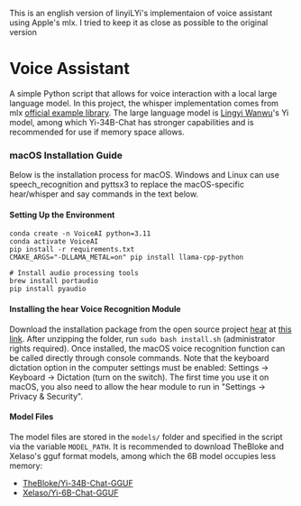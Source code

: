 This is an english version of linyiLYi's implementaion of voice assistant using Apple's mlx. I tried to keep it as close as possible to the original version 

# Voice Assistant

A simple Python script that allows for voice interaction with a local large language model. In this project, the whisper implementation comes from mlx [official example library](https://github.com/ml-explore/mlx-examples/tree/main/whisper). The large language model is [Lingyi Wanwu](https://www.lingyiwanwu.com)'s Yi model, among which Yi-34B-Chat has stronger capabilities and is recommended for use if memory space allows.

### macOS Installation Guide

Below is the installation process for macOS. Windows and Linux can use speech_recognition and pyttsx3 to replace the macOS-specific hear/whisper and say commands in the text below.

#### Setting Up the Environment

```
conda create -n VoiceAI python=3.11
conda activate VoiceAI
pip install -r requirements.txt
CMAKE_ARGS="-DLLAMA_METAL=on" pip install llama-cpp-python

# Install audio processing tools
brew install portaudio
pip install pyaudio
```

#### Installing the hear Voice Recognition Module

Download the installation package from the open source project [hear](https://github.com/sveinbjornt/hear) at [this link](https://sveinbjorn.org/files/software/hear.zip). After unzipping the folder, run `sudo bash install.sh` (administrator rights required). Once installed, the macOS voice recognition function can be called directly through console commands. Note that the keyboard dictation option in the computer settings must be enabled: Settings -> Keyboard -> Dictation (turn on the switch). The first time you use it on macOS, you also need to allow the hear module to run in "Settings -> Privacy & Security".

#### Model Files
The model files are stored in the `models/` folder and specified in the script via the variable `MODEL_PATH`.
It is recommended to download TheBloke and XeIaso's gguf format models, among which the 6B model occupies less memory:
- [TheBloke/Yi-34B-Chat-GGUF](https://huggingface.co/TheBloke/Yi-34B-Chat-GGUF/blob/main/yi-34b-chat.Q8_0.gguf)
- [XeIaso/Yi-6B-Chat-GGUF](https://huggingface.co/XeIaso/yi-chat-6B-GGUF/blob/main/yi-chat-6b.Q8_0.gguf)
